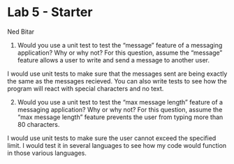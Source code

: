 # Lab 5 - Starter
Ned Bitar

1) Would you use a unit test to test the “message” feature of a messaging application? Why or why not? For this question, assume the “message” feature allows a user to write and send a message to another user.

I would use unit tests to make sure that the messages sent are being exactly the same as the messages recieved. You can also write tests to see how the program will react with special characters and no text.

2) Would you use a unit test to test the “max message length” feature of a messaging application? Why or why not? For this question, assume the “max message length” feature prevents the user from typing more than 80 characters.

I would use unit tests to make sure the user cannot exceed the specified limit. I would test it in several languages to see how my code would function in those various languages.